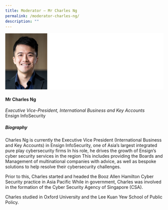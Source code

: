 ```yaml
---
title: ​​Moderator – Mr Charles Ng
permalink: /moderator-charles-ng/
description: ""
---
```

![](/images/Speakers/Charles%20Ng.jpg)

#### **Mr Charles Ng**

*Executive Vice-President, International Business and Key Accounts*  
Ensign InfoSecurity

##### **Biography**
Charles Ng is currently the Executive Vice President (International Business and Key Accounts) in Ensign InfoSecurity, one of Asia’s largest integrated pure play cybersecurity firms In his role, he drives the growth of Ensign’s cyber security services in the region This includes providing the Boards and Management of multinational companies with advice, as well as bespoke solutions to help resolve their cybersecurity challenges. 

Prior to this, Charles started and headed the Booz Allen Hamilton Cyber Security practice in Asia Pacific While in government, Charles was involved in the formation of the Cyber Security Agency of Singapore (CSA). 

Charles studied in Oxford University and the Lee Kuan Yew School of Public Policy.